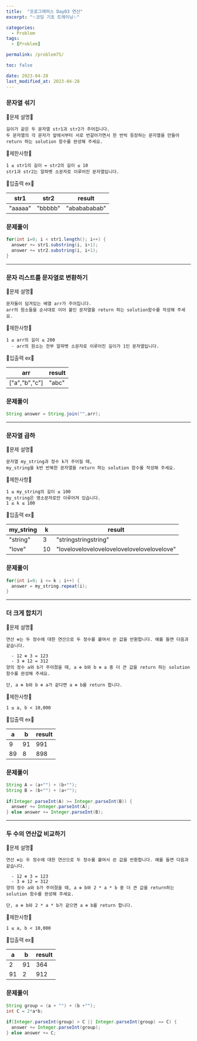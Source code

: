 ```yaml
---
title:  "프로그래머스 Day03 연산"
excerpt: "✨코딩 기초 트레이닝✨"

categories:
  - Problem
tags:
  - [Problem]

permalink: /problem75/

toc: false

date: 2023-04-28
last_modified_at: 2023-04-28
---
```


### 문자열 섞기

💫문제 설명💫

```
길이가 같은 두 문자열 str1과 str2가 주어집니다.
두 문자열의 각 문자가 앞에서부터 서로 번갈아가면서 한 번씩 등장하는 문자열을 만들어 return 하는 solution 함수를 완성해 주세요.
```

💫제한사항💫

```
1 ≤ str1의 길이 = str2의 길이 ≤ 10
str1과 str2는 알파벳 소문자로 이루어진 문자열입니다.
```

💫입출력 ex💫

|str1|str2|result|
|---|---|---|
|"aaaaa"|"bbbbb"|"ababababab"|


### 문제풀이

```java
for(int i=0; i < str1.length(); i++) {
  answer += str1.substring(i, i+1);
  answer += str2.substring(i, i+1);
}
```

<hr>

### 문자 리스트를 문자열로 변환하기

💫문제 설명💫

```
문자들이 담겨있는 배열 arr가 주어집니다. 
arr의 원소들을 순서대로 이어 붙인 문자열을 return 하는 solution함수를 작성해 주세요.
```

💫제한사항💫

```
1 ≤ arr의 길이 ≤ 200
  - arr의 원소는 전부 알파벳 소문자로 이루어진 길이가 1인 문자열입니다.
```

💫입출력 ex💫

|arr|result|
|---|---|
|["a","b","c"]|"abc"|


### 문제풀이

```java
String answer = String.join("",arr);
```

<hr>

### 문자열 곱하

💫문제 설명💫

```
문자열 my_string과 정수 k가 주어질 때, 
my_string을 k번 반복한 문자열을 return 하는 solution 함수를 작성해 주세요.
```

💫제한사항💫

```
1 ≤ my_string의 길이 ≤ 100
my_string은 영소문자로만 이루어져 있습니다.
1 ≤ k ≤ 100
```

💫입출력 ex💫

|my_string|k|result|
|---|---|---|
|"string"|3|"stringstringstring"|
|"love"|10|"lovelovelovelovelovelovelovelovelovelove"|

### 문제풀이

```java
for(int i=0; i <= k ; i++) {
  answer = my_string.repeat(i);
}
```

<hr>

### 더 크게 합치기

💫문제 설명💫

```
연산 ⊕는 두 정수에 대한 연산으로 두 정수를 붙여서 쓴 값을 반환합니다. 예를 들면 다음과 같습니다.

  - 12 ⊕ 3 = 123
  - 3 ⊕ 12 = 312
양의 정수 a와 b가 주어졌을 때, a ⊕ b와 b ⊕ a 중 더 큰 값을 return 하는 solution 함수를 완성해 주세요.

단, a ⊕ b와 b ⊕ a가 같다면 a ⊕ b를 return 합니다.
```

💫제한사항💫

```
1 ≤ a, b < 10,000
```

💫입출력 ex💫

|a|b|result|
|---|---|---|
|9|91|991|
|89|8|898|

### 문제풀이

```java
String A = (a+"") + (b+"");
String B = (b+"") + (a+"");
        
if(Integer.parseInt(A) >= Integer.parseInt(B)) {
  answer += Integer.parseInt(A);
} else answer += Integer.parseInt(B);
```

<hr>

### 두 수의 연산값 비교하기

💫문제 설명💫

```
연산 ⊕는 두 정수에 대한 연산으로 두 정수를 붙여서 쓴 값을 반환합니다. 예를 들면 다음과 같습니다.

  - 12 ⊕ 3 = 123
  - 3 ⊕ 12 = 312
양의 정수 a와 b가 주어졌을 때, a ⊕ b와 2 * a * b 중 더 큰 값을 return하는 solution 함수를 완성해 주세요.

단, a ⊕ b와 2 * a * b가 같으면 a ⊕ b를 return 합니다.
```

💫제한사항💫

```
1 ≤ a, b < 10,000
```

💫입출력 ex💫

|a|b|result|
|---|---|---|
|2|91|364|
|91|2|912|

### 문제풀이

```java
String group = (a + "") + (b +"");
int C = 2*a*b;
        
if(Integer.parseInt(group) > C || Integer.parseInt(group) == C) {
  answer += Integer.parseInt(group);
} else answer += C;
```
